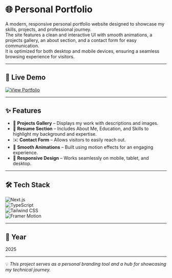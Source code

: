 # 🌐 Personal Portfolio

A modern, responsive personal portfolio website designed to showcase my skills, projects, and professional journey.  
The site features a clean and interactive UI with smooth animations, a projects gallery, an about section, and a contact form for easy communication.  
It is optimized for both desktop and mobile devices, ensuring a seamless browsing experience for visitors.

---

## 🚀 Live Demo  
[![View Portfolio](https://img.shields.io/badge/View%20Live%20Portfolio-10B981?style=for-the-badge&logo=vercel&logoColor=white)](https://www.navoda.dev)

---

## ✨ Features  
- 📂 **Projects Gallery** – Displays my work with descriptions and images.  
- 📜 **Resume Section** – Includes About Me, Education, and Skills to highlight my background and expertise.  
- ✉️ **Contact Form** – Allows visitors to easily reach out.  
- 🎨 **Smooth Animations** – Built using motion effects for an engaging experience.  
- 📱 **Responsive Design** – Works seamlessly on mobile, tablet, and desktop.    

---

## 🛠️ Tech Stack  
![Next.js](https://img.shields.io/badge/Next.js-000000?style=for-the-badge&logo=nextdotjs&logoColor=white)  
![TypeScript](https://img.shields.io/badge/TypeScript-3178C6?style=for-the-badge&logo=typescript&logoColor=white)  
![Tailwind CSS](https://img.shields.io/badge/Tailwind_CSS-38B2AC?style=for-the-badge&logo=tailwind-css&logoColor=white)  
![Framer Motion](https://img.shields.io/badge/Framer_Motion-0055FF?style=for-the-badge&logo=framer&logoColor=white)  

---

## 📅 Year  
2025  

---

💡 *This project serves as a personal branding tool and a hub for showcasing my technical journey.*  
